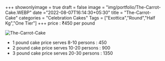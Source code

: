 +++
showonlyimage = true
draft = false
image = "img/portfolio/The-Carrot-Cake.WEBP"
date ="2022-08-07T16:14:30+05:30"
title = "The-Carrot-Cake"
categories = "Celebration Cakes"
Tags = ["Exottica","Round","Half Kg","One Tier"]
+++
price : ₹450 per pound
<!--more-->
![The-Carrot-Cake](/img/portfolio/The-Carrot-Cake.WEBP)
* 1 pound cake price serves 8-10 persons : 450
* 2 pound cake price serves 10-20 persons : 900
* 3 pound cake price serves 20-30 persons : 1350
